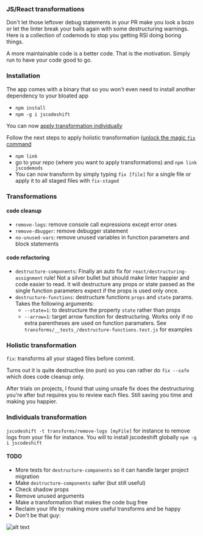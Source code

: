 ### JS/React transformations

Don't let those leftover debug statements in your PR make you look a bozo or let the linter break your balls again
with some destructuring warnings. Here is a collection of codemods to stop you getting RSI doing boring things.

A more maintainable code is a better code. That is the motivation. Simply run to have
your code good to go.

### Installation

The app comes with a binary that so you won't even need to install another dependency to your bloated app

- `npm install`
- `npm -g i jscodeshift`

You can now [apply transformation individually](https://github.com/yannvr/codemods#individuals-transformation)

Follow the next steps to apply holistic transformation ([unlock the magic `fix` command](https://github.com/yannvr/codemods#holistic-transformation)

- `npm link`
- go to your repo (where you want to apply transformations) and `npm link jscodemods`
- You can now transform by simply typing `fix [file]` for a single file or apply it to all staged files with `fix-staged`

### Transformations

#### code cleanup

- `remove-logs`: remove console call expressions except error ones
- `remove-dbugger`: remove debugger statement
- `no-unused-vars`: remove unused variables in function parameters and block statements

#### code refactoring

- `destructure-components`:
  Finally an auto fix for `react/destructuring-assignment` rule! Not a silver bullet but should make linter happier
  and code easier to read. It will destructure any props or state passed as the single function parameters expect if the props is used only once.
- `destructure-functions`: destructure functions `props` and `state` params. Takes the following arguments:
  - `--state=1`: to destructure the property `state` rather than props
  - `--arrow=1`: target arrow function for destructuring. Works only if no extra parentheses are used on function paramaters.
    See `transforms/__tests_/destructure-functions.test.js` for examples

### Holistic transformation

`fix`: transforms all your staged files before commit.

Turns out it is quite destructive (no pun) so you can
rather do `fix --safe` which does code cleanup only.

After trials on projects, I found that using unsafe fix does the destructuring you're after but requires you
to review each files. Still saving you time and making you happier.

### Individuals transformation

`jscodeshift -t transforms/remove-logs [myFile]` for instance to remove logs from your file for instance. You will to install
jscodeshift globally `npm -g i jscodeshift`

#### TODO

- More tests for `destructure-components` so it can handle larger project migration
- Make `destructure-components` safer (but still useful)
- Check shadow props
- Remove unused arguments
- Make a transformation that makes the code bug free
- Reclaim your life by making more useful transforms and be happy
- Don't be that guy:

![alt text](https://quotesaga-img.s3.amazonaws.com/quote/QS_f8e7407af906410e8edd8d320d0f795c.jpg)
